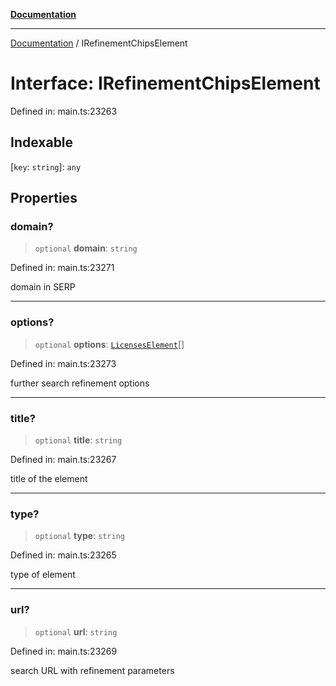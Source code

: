[**Documentation**](../README.md)

***

[Documentation](../README.md) / IRefinementChipsElement

# Interface: IRefinementChipsElement

Defined in: main.ts:23263

## Indexable

\[`key`: `string`\]: `any`

## Properties

### domain?

> `optional` **domain**: `string`

Defined in: main.ts:23271

domain in SERP

***

### options?

> `optional` **options**: [`LicensesElement`](../classes/LicensesElement.md)[]

Defined in: main.ts:23273

further search refinement options

***

### title?

> `optional` **title**: `string`

Defined in: main.ts:23267

title of the element

***

### type?

> `optional` **type**: `string`

Defined in: main.ts:23265

type of element

***

### url?

> `optional` **url**: `string`

Defined in: main.ts:23269

search URL with refinement parameters

